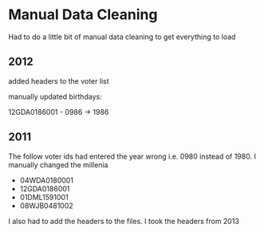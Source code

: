 # Manual Data Cleaning

Had to do a little bit of manual data cleaning to get everything to load


## 2012

added headers to the voter list

manually updated birthdays:

12GDA0186001  - 0986 -> 1986

## 2011

The follow voter ids had entered the year wrong i.e. 0980 instead of 1980. I manually changed the millenia

- 04WDA0180001
- 12GDA0186001
- 01DML1591001
- 08WJB0481002


I also had to add the headers to the files. I took the headers from 2013
